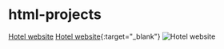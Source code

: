 # html-projects
<a href="https://manismk.github.io/html-projects/hotel_website/">Hotel website</a>
[Hotel website](https://manismk.github.io/html-projects/hotel_website/){:target="_blank"}
![Hotel website](https://manismk.github.io/html-projects/hotel_website/)  
